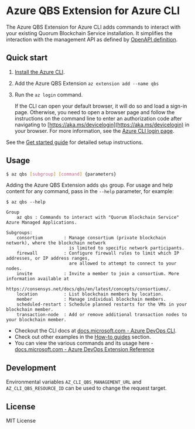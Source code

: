 # Azure QBS Extension for Azure CLI

The Azure QBS Extension for Azure CLI adds commands to interact with your existing Quorum Blockchain Service installation.
It simplifies the interaction with the management API as defined by [OpenAPI definition](https://management.onquorum.net/swagger/index.html).

## Quick start

1. [Install the Azure CLI](https://docs.microsoft.com/cli/azure/install-azure-cli).

2. Add the Azure QBS Extension `az extension add --name qbs`

3. Run the `az login` command.

   If the CLI can open your default browser, it will do so and load a sign-in page. Otherwise, you need to open a
   browser page and follow the instructions on the command line to enter an authorization code after navigating to
   [https://aka.ms/devicelogin](https://aka.ms/devicelogin) in your browser. For more information, see the
   [Azure CLI login page](https://docs.microsoft.com/cli/azure/authenticate-azure-cli).

See the [Get started guide](https://docs.microsoft.com/azure/devops/cli/get-started?view=azure-devops) for detailed setup instructions.

## Usage

```bash
$ az qbs [subgroup] [command] {parameters}
```

Adding the Azure QBS Extension adds `qbs` group.
For usage and help content for any command, pass in the `--help` parameter, for example:

```
$ az qbs --help

Group
    az qbs : Commands to interact with "Quorum Blockchain Service" Azure Managed Applications.

Subgroups:
    consortium        : Manage consortium (private blockchain network), where the blockchain network
                        is limited to specific network participants.
    firewall          : Configure firewall rules to limit which IP addresses, or IP address ranges,
                        are allowed to attempt to connect to your nodes.
    invite            : Invite a member to join a consortium. More information available at
                        https://consensys.net/docs/qbs/en/latest/concepts/consortiums/.
    location          : List blockchain members by location.
    member            : Manage individual blockchain members.
    scheduled-restart : Schedule planned restarts for the VMs in your blockchain member.
    transaction-node  : Add or remove additional transaction nodes to your blockchain member.
```

- Checkout the CLI docs at [docs.microsoft.com - Azure DevOps CLI](https://docs.microsoft.com/azure/devops/cli/).
- Check out other examples in the [How-to guides](https://docs.microsoft.com/azure/devops/cli/?view=azure-devops#how-to-guides) section.
- You can view the various commands and its usage here - [docs.microsoft.com - Azure DevOps Extension Reference](https://docs.microsoft.com/en-us/cli/azure/devops?view=azure-cli-latest)

## Development

Environmental variables `AZ_CLI_QBS_MANAGEMENT_URL` and `AZ_CLI_QBS_RESOURCE_ID` can be used to change the request target.

## License

MIT License